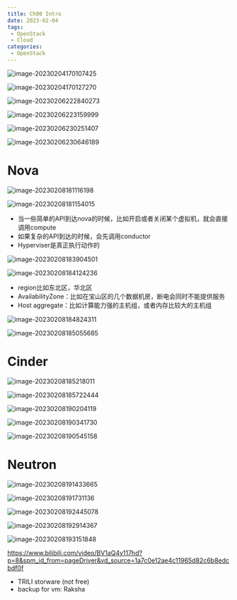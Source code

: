 ```yaml
---
title: Ch00 Intro
date: 2023-02-04
tags:
 - OpenStack
 - Cloud
categories:
 - OpenStack
---
```


![image-20230204170107425](https://markdown-1301334775.cos.eu-frankfurt.myqcloud.com/image-20230204170107425.png)

![image-20230204170127270](https://markdown-1301334775.cos.eu-frankfurt.myqcloud.com/image-20230204170127270.png)

![image-20230206222840273](https://markdown-1301334775.cos.eu-frankfurt.myqcloud.com/image-20230206222840273.png)

![image-20230206223159999](https://markdown-1301334775.cos.eu-frankfurt.myqcloud.com/image-20230206223159999.png)

![image-20230206230251407](https://markdown-1301334775.cos.eu-frankfurt.myqcloud.com/image-20230206230251407.png)

![image-20230206230646189](https://markdown-1301334775.cos.eu-frankfurt.myqcloud.com/image-20230206230646189.png)





# Nova

![image-20230208181116198](https://markdown-1301334775.cos.eu-frankfurt.myqcloud.com/image-20230208181116198.png)

![image-20230208181154015](https://markdown-1301334775.cos.eu-frankfurt.myqcloud.com/image-20230208181154015.png)

+ 当一些简单的API到达nova的时候，比如开启或者关闭某个虚拟机，就会直接调用compute
+ 如果复杂的API到达的时候，会先调用conductor
+ Hyperviser是真正执行动作的

![image-20230208183904501](https://markdown-1301334775.cos.eu-frankfurt.myqcloud.com/image-20230208183904501.png)

![image-20230208184124236](https://markdown-1301334775.cos.eu-frankfurt.myqcloud.com/image-20230208184124236.png)

+ region比如东北区，华北区
+ AvailabilityZone：比如在宝山区的几个数据机房，断电会同时不能提供服务
+ Host aggregate：比如计算能力强的主机组，或者内存比较大的主机组

![image-20230208184824311](https://markdown-1301334775.cos.eu-frankfurt.myqcloud.com/image-20230208184824311.png)

![image-20230208185055685](https://markdown-1301334775.cos.eu-frankfurt.myqcloud.com/image-20230208185055685.png)



# Cinder

![image-20230208185218011](https://markdown-1301334775.cos.eu-frankfurt.myqcloud.com/image-20230208185218011.png)

![image-20230208185722444](https://markdown-1301334775.cos.eu-frankfurt.myqcloud.com/image-20230208185722444.png)

![image-20230208190204119](https://markdown-1301334775.cos.eu-frankfurt.myqcloud.com/image-20230208190204119.png)

![image-20230208190341730](https://markdown-1301334775.cos.eu-frankfurt.myqcloud.com/image-20230208190341730.png)

![image-20230208190545158](https://markdown-1301334775.cos.eu-frankfurt.myqcloud.com/image-20230208190545158.png)



# Neutron

![image-20230208191433665](https://markdown-1301334775.cos.eu-frankfurt.myqcloud.com/image-20230208191433665.png)

![image-20230208191731136](https://markdown-1301334775.cos.eu-frankfurt.myqcloud.com/image-20230208191731136.png)

![image-20230208192445078](https://markdown-1301334775.cos.eu-frankfurt.myqcloud.com/image-20230208192445078.png)

![image-20230208192914367](https://markdown-1301334775.cos.eu-frankfurt.myqcloud.com/image-20230208192914367.png)

![image-20230208193151848](https://markdown-1301334775.cos.eu-frankfurt.myqcloud.com/image-20230208193151848.png)



https://www.bilibili.com/video/BV1aQ4y117hd?p=8&spm_id_from=pageDriver&vd_source=1a7c0e12ae4c11965d82c6b8edcbdf0f 



+ TRILI  storware (not free)
+ backup for vm: Raksha
